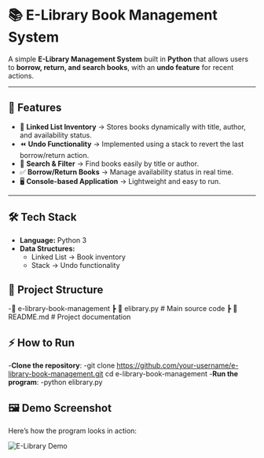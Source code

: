 # 📚 E-Library Book Management System

A simple **E-Library Management System** built in **Python** that allows users to **borrow, return, and search books**, with an **undo feature** for recent actions.  

---

## 🚀 Features
- 📖 **Linked List Inventory** → Stores books dynamically with title, author, and availability status.  
- ⏪ **Undo Functionality** → Implemented using a stack to revert the last borrow/return action.  
- 🔎 **Search & Filter** → Find books easily by title or author.  
- ✅ **Borrow/Return Books** → Manage availability status in real time.  
- 🖥️ **Console-based Application** → Lightweight and easy to run.  

---

## 🛠️ Tech Stack
- **Language:** Python 3  
- **Data Structures:**  
  - Linked List → Book inventory  
  - Stack → Undo functionality  

##  📂 Project Structure
-📁 e-library-book-management
 ┣ 📜 elibrary.py        # Main source code
 ┣ 📜 README.md          # Project documentation

##  ⚡ How to Run
-**Clone the repository**:
   -git clone https://github.com/your-username/e-library-book-management.git
cd e-library-book-management
-**Run the program**:
  -python elibrary.py

## 🖼️ Demo Screenshot

Here’s how the program looks in action:

![E-Library Demo](screenshots/demo.png)
